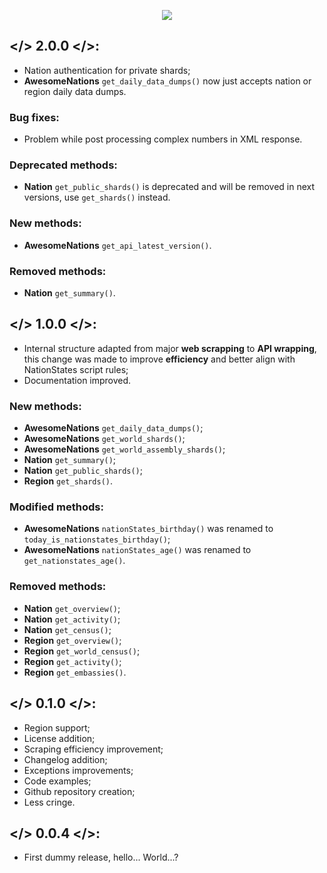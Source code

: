 <p align="center">
  <img src="https://i.imgur.com/apn9Y52.png"/>
</p>

## </> 2.0.0 </>:

- Nation authentication for private shards;
- **AwesomeNations** `get_daily_data_dumps()` now just accepts nation or region daily data dumps.

### Bug fixes:
- Problem while post processing complex numbers in XML response.

### Deprecated methods:
- **Nation** `get_public_shards()` is deprecated and will be removed in next versions, use `get_shards()` instead.

### New methods:
- **AwesomeNations** `get_api_latest_version()`.

### Removed methods:
- **Nation** `get_summary()`.

## </> 1.0.0 </>:

- Internal structure adapted from major **web scrapping** to **API wrapping**, this change was made to improve **efficiency** and better align with NationStates script rules;
- Documentation improved.

### New methods:
- **AwesomeNations** `get_daily_data_dumps()`;
- **AwesomeNations** `get_world_shards()`;
- **AwesomeNations** `get_world_assembly_shards()`;
- **Nation** `get_summary()`;
- **Nation** `get_public_shards()`;
- **Region** `get_shards()`.

### Modified methods:
- **AwesomeNations** `nationStates_birthday()` was renamed to `today_is_nationstates_birthday()`;
- **AwesomeNations** `nationStates_age()` was renamed to `get_nationstates_age()`.

### Removed methods:
- **Nation** `get_overview()`;
- **Nation** `get_activity()`;
- **Nation** `get_census()`;
- **Region** `get_overview()`;
- **Region** `get_world_census()`;
- **Region** `get_activity()`;
- **Region** `get_embassies()`.

## </> 0.1.0 </>:

- Region support;
- License addition;
- Scraping efficiency improvement;
- Changelog addition;
- Exceptions improvements;
- Code examples;
- Github repository creation;
- Less cringe.

## </> 0.0.4 </>:

- First dummy release, hello... World...?